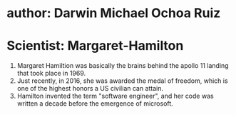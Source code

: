 # author: Darwin Michael Ochoa Ruiz
# Scientist: Margaret-Hamilton  
1. Margaret Hamiltion was basically the brains behind the apollo 11 landing that took place in 1969.                         
2. Just recently, in 2016, she was awarded the medal of freedom, which is one of the highest honors a US civilian can attain.
3. Hamilton invented the term "software engineer", and her code was written a decade before the emergence of microsoft.
